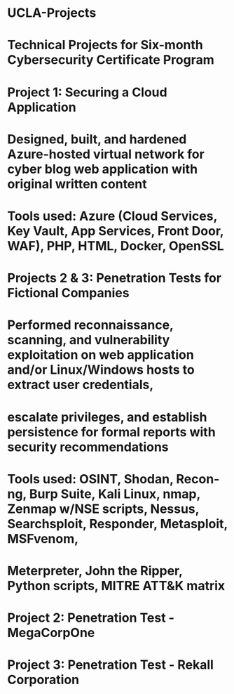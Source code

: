 # UCLA-Projects
# Technical Projects for Six-month Cybersecurity Certificate Program

# Project 1: Securing a Cloud Application
# Designed, built, and hardened Azure-hosted virtual network for cyber blog web application with original written content
# Tools used: Azure (Cloud Services, Key Vault, App Services, Front Door, WAF), PHP, HTML, Docker, OpenSSL

# Projects 2 & 3: Penetration Tests for Fictional Companies
# Performed reconnaissance, scanning, and vulnerability exploitation on web application and/or Linux/Windows hosts to extract user credentials,
# escalate privileges, and establish persistence for formal reports with security recommendations
# Tools used: OSINT, Shodan, Recon-ng, Burp Suite, Kali Linux, nmap, Zenmap w/NSE scripts, Nessus, Searchsploit, Responder, Metasploit, MSFvenom,
# Meterpreter, John the Ripper, Python scripts, MITRE ATT&K matrix
# Project 2: Penetration Test - MegaCorpOne
# Project 3: Penetration Test - Rekall Corporation
